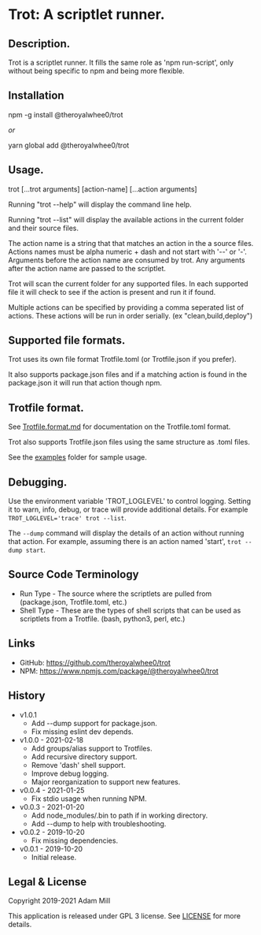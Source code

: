 # Trot: A scriptlet runner.

## Description.
Trot is a scriptlet runner. It fills the same role as 'npm run-script', only without being specific to npm and being more flexible.


## Installation
npm -g install @theroyalwhee0/trot

*or*

yarn global add @theroyalwhee0/trot


## Usage.
trot [...trot arguments] [action-name] [...action arguments]

Running "trot --help" will display the command line help.

Running "trot --list" will display the available actions in the current folder and their source files.

The action name is a string that that matches an action in the a source files. Actions names must be alpha numeric + dash and not start with '--' or '-'. Arguments before the action name are consumed by trot.
Any arguments after the action name are passed to the scriptlet.

Trot will scan the current folder for any supported files. In each supported file it will check to see if the action is present and run it if found.

Multiple actions can be specified by providing a comma seperated list of actions. These actions will be run in order serially. (ex "clean,build,deploy")


## Supported file formats.
Trot uses its own file format Trotfile.toml (or Trotfile.json if you prefer).

It also supports package.json files and if a matching action is found in the package.json it will run that action though npm.


## Trotfile format.
See [Trotfile.format.md](./Trotfile.format.md) for documentation on the Trotfile.toml format.

Trot also supports Trotfile.json files using the same structure as .toml files.

See the [examples](./example/) folder for sample usage.


## Debugging.
Use the environment variable 'TROT_LOGLEVEL' to control logging. Setting it to warn, info, debug, or trace will provide additional details. For example `TROT_LOGLEVEL='trace' trot --list`.

The `--dump` command will display the details of an action without running that action. For example, assuming there is an action named 'start', `trot --dump start`.


## Source Code Terminology
- Run Type - The source where the scriptlets are pulled from (package.json, Trotfile.toml, etc.)
- Shell Type - These are the types of shell scripts that can be used as scriptlets from a Trotfile. (bash, python3, perl, etc.)


## Links
- GitHub: https://github.com/theroyalwhee0/trot
- NPM: https://www.npmjs.com/package/@theroyalwhee0/trot


## History
- v1.0.1
  - Add --dump support for package.json.
  - Fix missing eslint dev depends.
- v1.0.0 - 2021-02-18
  - Add groups/alias support to Trotfiles.
  - Add recursive directory support.
  - Remove 'dash' shell support.
  - Improve debug logging.
  - Major reorganization to support new features.
- v0.0.4 - 2021-01-25
  - Fix stdio usage when running NPM.
- v0.0.3 - 2021-01-20
  - Add node_modules/.bin to path if in working directory.
  - Add --dump to help with troubleshooting.
- v0.0.2 - 2019-10-20
  - Fix missing dependencies.
- v0.0.1 - 2019-10-20
  - Initial release.


## Legal & License
Copyright 2019-2021 Adam Mill

This application is released under GPL 3 license. See [LICENSE](https://github.com/theroyalwhee0/trot/blob/master/LICENSE) for more details.
